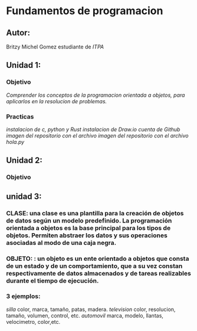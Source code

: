 # Fundamentos de programacion 

## Autor:
Britzy Michel Gomez estudiante de *ITPA*



## Unidad 1:
### Objetivo
*Comprender los conceptos de la programacion orientada a objetos, para aplicarlos en la resolucion de problemas.*
### Practicas
*instalacion de c, python y Rust*
*instalacion de Draw.io*
*cuenta de Github*
*imagen del repositorio con el archivo*
*imagen del repositorio con el archivo hola.py*

## Unidad 2:
### Objetivo



## unidad 3:

### CLASE: una clase es una plantilla para la creación de objetos de datos según un modelo predefinido. La programación orientada a objetos es la base principal para los tipos de objetos. Permiten abstraer los datos y sus operaciones asociadas al modo de una caja negra.

### OBJETO: :  un objeto es un ente orientado a objetos que consta de un estado y de un comportamiento, que a su vez constan respectivamente de datos almacenados y de tareas realizables durante el tiempo de ejecución.

### 3 ejemplos:
*silla* color, marca, tamaño, patas, madera.
*television* color, resolucion, tamaño, volumen, control, etc.
*automovil* marca, modelo, llantas, velocimetro, color,etc.